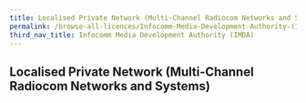 ```yaml
---
title: Localised Private Network (Multi-Channel Radiocom Networks and Systems)
permalink: /browse-all-licences/Infocomm-Media-Development-Authority-(IMDA)/
third_nav_title: Infocomm Media Development Authority (IMDA)
---
```

## Localised Private Network (Multi-Channel Radiocom Networks and Systems)
